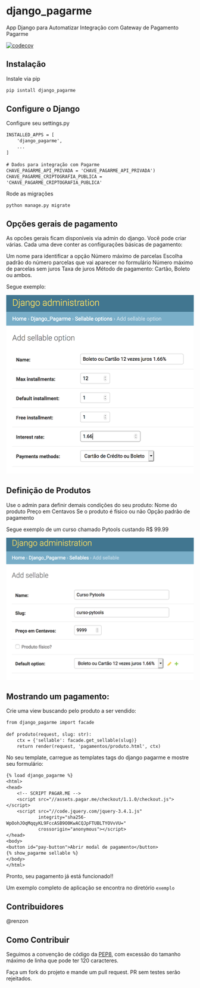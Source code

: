 # django_pagarme
App Django para Automatizar Integração com Gateway de Pagamento Pagarme



[![codecov](https://codecov.io/gh/renzon/django_pagarme/branch/master/graph/badge.svg)](https://codecov.io/gh/renzon/django_pagarme)



## Instalação

Instale via pip

```python
pip isntall django_pagarme
```

## Configure o Django

Configure seu settings.py

```
INSTALLED_APPS = [
    'django_pagarme',
    ...
]

# Dados para integração com Pagarme
CHAVE_PAGARME_API_PRIVADA = 'CHAVE_PAGARME_API_PRIVADA')
CHAVE_PAGARME_CRIPTOGRAFIA_PUBLICA = 'CHAVE_PAGARME_CRIPTOGRAFIA_PUBLICA'

```

Rode as migrações

```
python manage.py migrate
```

## Opções gerais de pagamento

As opcões gerais ficam disponíveis via admin do django. Você pode criar várias.
Cada uma deve conter as configurações básicas de pagamento:

Um nome para identificar a opção
Número máximo de parcelas
Escolha padrão do número parcelas que vai aparecer no formulário
Número máximo de parcelas sem juros
Taxa de juros
Método de pagamento: Cartão, Boleto ou ambos.

Segue exemplo:

![Admin de Opções de Pagamento](./documentation/imgs/SellableOptionAdmin.png?raw=true)

## Definição de Produtos

Use o admin para definir demais condições do seu produto:
Nome do produto
Preço em Centavos
Se o produto é físico ou não
Opção padrão de pagamento

Segue exemplo de um curso chamado Pytools custando R$ 99.99

![Admin de Produto](./documentation/imgs/SellableAdmin.png?raw=true)

## Mostrando um pagamento:

Crie uma view buscando pelo produto a ser vendido:

```
from django_pagarme import facade

def produto(request, slug: str):
    ctx = {'sellable': facade.get_sellable(slug)}
    return render(request, 'pagamentos/produto.html', ctx)
```

No seu template, carregue as templates tags do django pagarme e mostre seu formulário:
```
{% load django_pagarme %}
<html>
<head>
    <!-- SCRIPT PAGAR.ME -->
    <script src="//assets.pagar.me/checkout/1.1.0/checkout.js"></script>
    <script src="//code.jquery.com/jquery-3.4.1.js"
            integrity="sha256-WpOohJOqMqqyKL9FccASB9O0KwACQJpFTUBLTYOVvVU="
            crossorigin="anonymous"></script>
</head>
<body>
<button id="pay-button">Abrir modal de pagamento</button>
{% show_pagarme sellable %}
</body>
</html>
```

Pronto, seu pagamento já está funcionado!!

Um exemplo completo de aplicação se encontra no diretório `exemplo`


## Contribuidores

@renzon

## Como Contribuir

Seguimos a convenção de código da [PEP8](https://www.python.org/dev/peps/pep-0008/), com excessão do tamanho máximo de
linha que pode ter 120 caracteres.

Faça um fork do projeto e mande um pull request. PR sem testes serão rejeitados.
